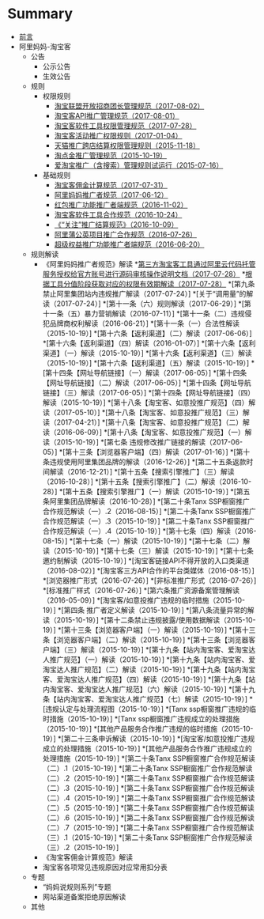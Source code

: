 # Summary
* [前言](README.md)
* 阿里妈妈-淘宝客
	* 公告
		* 公示公告
		* 生效公告
	* 规则
		* 权限规则
			* [淘宝联盟开放招商团长管理规范（2017-08-02）](./rules/Taobao-Union-open-investment-head-management-rules.md)
			* [淘宝客API推广管理规范（2017-08-01）](./rules/Taobao-customer-API-to-promote-management-practices.md)
			* [淘宝客软件工具权限管理规范（2017-07-28）](./rules/Taobao-customer-software-tools-rights-management-practices.md)
			* [淘宝客活动推广权限规则（2017-01-04）](./rules/Taobao-customer-activities-to-promote-the-rules-of-authority.md)
			* [天猫推广跨店结算权限管理规则（2015-11-18）](./rules/Day-cat-to-promote-cross-store-settlement-authority-management-rules.md)
			* [淘点金推广管理规范（2015-10-19）](./rules/Pristine-gold-promotion-management-standard.md)
			* [爱淘宝推广（含搜索）管理规则试运行（2015-07-16）](./rules/Love-Taobao-promotion-management-rules-test-run.md)
		* 基础规则
			* [淘宝客佣金计算规范（2017-07-31）](./rules/Taobao-customer-commission-calculation-specification.md)
			* [阿里妈妈推广者规范（2017-06-12）](./rules/Ali-mother-promoters-norms.md)
			* [红包推广功能推广者端规范（2016-11-02）](./rules/Reducer-Promotional-Function-Promoter.md)
			* [淘宝客软件工具合作规范（2016-10-24）](./rules/Taobao-customer-software-tools-cooperation-norms.md)
			* [《“关注”推广结算规范》（2016-10-09）](./rules/Focus-to-promote-the-settlement-norms.md)
			* [阿里蒲公英项目推广合作规范（2016-07-26）](./rules/Ali-Dandelion-Project-Promotion-Practice.md)
			* [超级权益推广功能推广者端规范（2016-06-20）](./rules/Super-Rights-Promotion-Function-Promoter.md)
	* 规则解读
		* 《阿里妈妈推广者规范》解读
			*[第三方淘宝客工具通过阿里云代码托管服务授权给官方账号进行源码审核操作说明文档（2017-07-28）](./rules/Third-party-Taobao-tools-through-Ali-cloud-code-hosting-service-authorized-to-the-official-account-for-source-code-audit-instructions.md)
			*[根据工具分值阶段获取对应的权限有效期解读（2017-07-28）](./rules/According-to-the-tool-score-stage-to-obtain-the-corresponding-interpretation-of-the-validity-period.md)
			*[第九条禁止阿里集团站内违规推广解读（2017-07-24）]
			*[关于“调用量”的解读（2017-07-24）]
			*[第十一条（六）规则解读（2017-06-29）]
			*[第十一条（五）暴力营销解读（2016-07-11）]
			*[第十一条（二）违规侵犯品牌商权利解读（2016-06-21）]
			*[第十一条（一）合法性解读（2015-10-19）]
			*[第十六条【返利渠道】（二）解读（2017-06-06）]
			*[第十六条【返利渠道】（四）解读（2016-01-07）]
			*[第十六条【返利渠道】（一）解读（2015-10-19）]
			*[第十六条【返利渠道】（三）解读（2015-10-19）]
			*[第十六条【返利渠道】（五）解读（2015-10-19）]
			*[第十四条【网址导航链接】（一）解读（2017-06-05）]
			*[第十四条【网址导航链接】（二）解读（2017-06-05）]
			*[第十四条【网址导航链接】（三）解读（2017-06-05）]
			*[第十四条【网址导航链接】（四）解读（2015-10-19）]
			*[第十八条【淘宝客、如意投推广规范】（四）解读（2017-05-10）]
			*[第十八条【淘宝客、如意投推广规范】（三）解读（2017-04-21）]
			*[第十八条【淘宝客、如意投推广规范】（二）解读（2016-06-09）]
			*[第十八条【淘宝客、如意投推广规范】（一）解读（2015-10-19）]
			*[第七条 违规修改推广链接的解读（2017-06-05）]
			*[第十三条【浏览器客户端】（四）解读（2017-01-16）]
			*[第十条违规使用阿里集团品牌的解读（2016-12-26）]
			*[第二十五条返款时间解读（2016-12-21）]
			*[第十五条【搜索引擎推广】（三）解读（2016-10-28）]
			*[第十五条【搜索引擎推广】（二）解读（2016-10-28）]
			*[第十五条【搜索引擎推广】（一）解读（2015-10-19）]
			*[第五条阿里集团品牌解读（2016-10-28）]
			*[第二十条Tanx SSP橱窗推广合作规范解读（一）.2（2016-08-15）]
			*[第二十条Tanx SSP橱窗推广合作规范解读（一）.3（2015-10-19）]
			*[第二十条Tanx SSP橱窗推广合作规范解读（一）.4（2015-10-19）]
			*[第十七条（四）解读（2016-08-15）]
			*[第十七条（一）解读（2015-10-19）]
			*[第十七条（二）解读（2015-10-19）]
			*[第十七条（三）解读（2015-10-19）]
			*[第十七条邀约制解读（2015-10-19）]
			*[淘宝客链接API不得开放的入口类渠道（2016-08-02）]
			*[淘宝客三方API合作的平台类媒体（2016-08-15）]
			*[浏览器推广形式（2016-07-26）]
			*[非标准推广形式（2016-07-26）]
			*[标准推广样式（2016-07-26）]
			*[第六条推广资源备案管理解读（2016-05-09）]
			*[淘宝客/如意投推广违规的临时措施（2015-10-19）]
			*[第四条 推广者定义解读（2015-10-19）]
			*[第八条流量异常的解读（2015-10-19）]
			*[第十二条禁止违规披露/使用数据解读（2015-10-19）]
			*[第十三条【浏览器客户端】（一）解读（2015-10-19）]
			*[第十三条【浏览器客户端】（二）解读（2015-10-19）]
			*[第十三条【浏览器客户端】（三）解读（2015-10-19）]
			*[第十九条【站内淘宝客、爱淘宝达人推广规范】（一）解读（2015-10-19）]
			*[第十九条【站内淘宝客、爱淘宝达人推广规范】（二）解读（2015-10-19）]
			*[第十九条【站内淘宝客、爱淘宝达人推广规范】（四）解读（2015-10-19）]
			*[第十九条【站内淘宝客、爱淘宝达人推广规范】（六）解读（2015-10-19）]
			*[第十九条【站内淘宝客、爱淘宝达人推广规范】（七）解读（2015-10-19）]
			*[违规认定与处理流程图（2015-10-19）]
			*[Tanx ssp橱窗推广违规的临时措施（2015-10-19）]
			*[Tanx ssp橱窗推广违规成立的处理措施（2015-10-19）]
			*[其他产品服务合作推广违规的临时措施（2015-10-19）]
			*[第二十三条申诉解读（2015-10-19）]
			*[淘宝客/如意投推广违规成立的处理措施（2015-10-19）]
			*[其他产品服务合作推广违规成立的处理措施（2015-10-19）]
			*[第二十条Tanx SSP橱窗推广合作规范解读（二）.1（2015-10-19）]
			*[第二十条Tanx SSP橱窗推广合作规范解读（二）.2（2015-10-19）]
			*[第二十条Tanx SSP橱窗推广合作规范解读（二）.3（2015-10-19）]
			*[第二十条Tanx SSP橱窗推广合作规范解读（二）.4（2015-10-19）]
			*[第二十条Tanx SSP橱窗推广合作规范解读（二）.5（2015-10-19）]
			*[第二十条Tanx SSP橱窗推广合作规范解读（二）.6（2015-10-19）]
			*[第二十条Tanx SSP橱窗推广合作规范解读（二）.7（2015-10-19）]
			*[第二十条Tanx SSP橱窗推广合作规范解读（三）.1（2015-10-19）]
			*[第二十条Tanx SSP橱窗推广合作规范解读（三）.2（2015-10-19）]
		* 《淘宝客佣金计算规范》解读
		* 淘宝客各项常见违规原因对应常用扣分表
	* 专题
		* “妈妈说规则系列”专题
		* 网站渠道备案拒绝原因解读
	* 其他